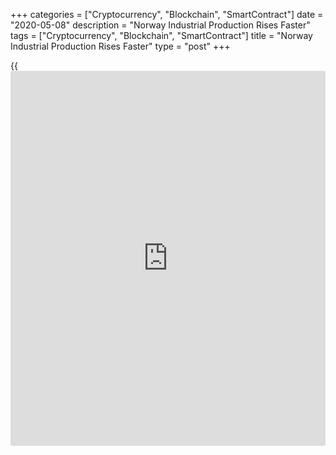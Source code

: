 +++
categories = ["Cryptocurrency", "Blockchain", "SmartContract"]
date = "2020-05-08"
description = "Norway Industrial Production Rises Faster"
tags = ["Cryptocurrency", "Blockchain", "SmartContract"]
title = "Norway Industrial Production Rises Faster"
type = "post"
+++

{{<iframe id="large-banner" src="https://www.bounty.group/#slide=26.0" width="100%" height="600" scrolling="no" style="border: 0px solid rgb(216, 221, 230); border-radius: 3px;">}}

Norway's industrial production grew at a faster pace in March, figures
from Statistics Norway showed on Friday.

Industrial production increased 7.6 percent year-on-year in March,
following a 5.4 percent rise in February.

Manufacturing output fell 1.3 percent annually in March after a 0.6
percent increase in the previous month.

Production in electricity, gas and steam grew 24.7 percent, and mining
and quarrying output rose 11.0 percent.

Among the main industrial groupings, production of energy goods grew
14.0 percent in March and consumer goods gained 2.4 percent.

Durable consumer goods production decreased 13.4 percent, while
production of non-durable goods increased 4 percent.

Production of capital goods fell 4.8 percent, while intermediate goods
output remained unchanged.

On a month-on-month basis, industrial production increased 1.4 percent
in March, after a 2.5 percent rise in the preceding month.

Manufacturing output decreased 3.0 percent in March, following a 0.5
percent fall in the prior month. Economists had expected a 0.2 percent
rise.

For comments and feedback [contact](https://www.playgroundfx.com/contact/): editorial@rtt[news](https://www.letsplayfx.com/blog/forex-news-website/).com

[Economic News][1]

 **What parts of the world are seeing the best (and worst) economic
performances lately? Click[here][2] to check out our [Econ Scorecard][2]
and find out! See up-to-the-moment [ranking](https://www.playgroundfx.com/blog/crypto-exchange-ranking/)s for the best and worst
performers in [GDP][3], [unemployment rate][4], [inflation][5] and much
more.**

   1. www.rtt[news](https://www.letsplayfx.com/blog/forex-news-website/).com/Content/EconomicNews.aspx
   2. www.rtt[news](https://www.letsplayfx.com/blog/forex-news-website/).com/economic-scorecard/world-rank/industrial-production/highest-performance.aspx
   3. www.rtt[news](https://www.letsplayfx.com/blog/forex-news-website/).com/economic-scorecard/world-rank/GDP/highest-performance.aspx
   4. www.rtt[news](https://www.letsplayfx.com/blog/forex-news-website/).com/economic-scorecard/world-rank/unemployment-rate/lowest-performance.aspx
   5. www.rtt[news](https://www.letsplayfx.com/blog/forex-news-website/).com/economic-scorecard/world-rank/CPI/highest-performance.aspx